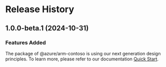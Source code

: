 # Release History
    
## 1.0.0-beta.1 (2024-10-31)

### Features Added

The package of @azure/arm-contoso is using our next generation design principles. To learn more, please refer to our documentation [Quick Start](https://aka.ms/azsdk/js/mgmt/quickstart).
